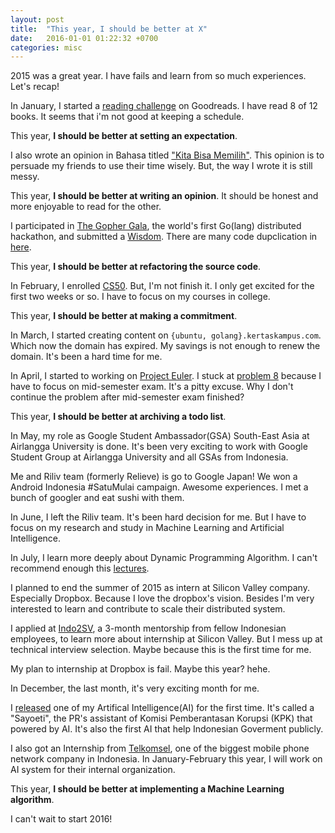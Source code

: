 ```yaml
---
layout: post
title:  "This year, I should be better at X"
date:   2016-01-01 01:22:32 +0700
categories: misc
---
```


2015 was a great year. I have fails and learn from so much experiences. Let's recap! 

In January, I started a [reading challenge](https://www.goodreads.com/challenges/3082-2015-reading-challenge?fb_ref=Default) on Goodreads. I have read 8 of 12 books. It seems that i'm not good at keeping a schedule.

This year, **I should be better at setting an expectation**.

I also wrote an opinion in Bahasa titled ["Kita Bisa Memilih"](https://medium.com/@pyk/kita-bisa-memilih-13a9385f394b). This opinion is to persuade my friends to use their time wisely. But, the way I wrote it is still messy.

This year, **I should be better at writing an opinion**. It should be honest and more enjoyable to read for the other.

I participated in [The Gopher Gala](http://gophergala.com/), the world's first Go(lang) distributed hackathon, and submitted a [Wisdom](http://gophergala.github.io/wisdom/). There are many code dupclication in [here](https://github.com/gophergala/wisdom/blob/master/server.go).

This year, **I should be better at refactoring the source code**.

In February, I enrolled [CS50](https://cs50.harvard.edu/). But, I'm not finish it. I only get excited for the first two weeks or so. I have to focus on my courses in college.

This year, **I should be better at making a commitment**.

In March, I started creating content on `{ubuntu, golang}.kertaskampus.com`. Which now the domain has expired. My savings is not enough to renew the domain. It's been a hard time for me.

In April, I started to working on [Project Euler](https://projecteuler.net/). I stuck at [problem 8](https://github.com/pyk/euler/commits/master) because I have to focus on mid-semester exam. It's a pitty excuse. Why I don't continue the problem after mid-semester exam finished? 

This year, **I should be better at archiving a todo list**. 

In May, my role as Google Student Ambassador(GSA) South-East Asia at Airlangga University is done. It's been very exciting to work with Google Student Group at Airlangga University and all GSAs from Indonesia.

Me and Riliv team (formerly Relieve) is go to Google Japan! We won a Android Indonesia #SatuMulai campaign. Awesome experiences. I met a bunch of googler and eat sushi with them.

In June, I left the Riliv team. It's been hard decision for me. But I have to focus on my research and study in Machine Learning and Artificial Intelligence.

In July, I learn more deeply about Dynamic Programming Algorithm. I can't recommend enough this [lectures](https://www.youtube.com/playlist?list=PLxlUSoCzLNYPCFKDVAv7ithbDdsBawcZD).

I planned to end the summer of 2015 as intern at Silicon Valley company. Especially Dropbox. Because I love the dropbox's vision. Besides I'm very interested to learn and contribute to scale their distributed system. 

I applied at [Indo2SV](http://indo2sv.com/), a 3-month mentorship from fellow Indonesian employees, to learn more about internship at Silicon Valley. But I  mess up at technical interview selection. Maybe because this is the first time for me. 

My plan to internship at Dropbox is fail. Maybe this year? hehe.

In December, the last month, it's very exciting month for me.

I [released](http://github.com/pyk/sayoeti-core) one of my Artifical Intelligence(AI) for the first time. It's called a "Sayoeti", the PR's assistant of Komisi Pemberantasan Korupsi (KPK) that powered by AI. It's also the first AI that help Indonesian Goverment publicly.

I also got an Internship from [Telkomsel](http://www.telkomsel.com/), one of the biggest mobile phone network company in Indonesia. In January-February this year, I will work on AI system for their internal organization. 

This year, **I should be better at implementing a Machine Learning algorithm**.

I can't wait to start 2016!